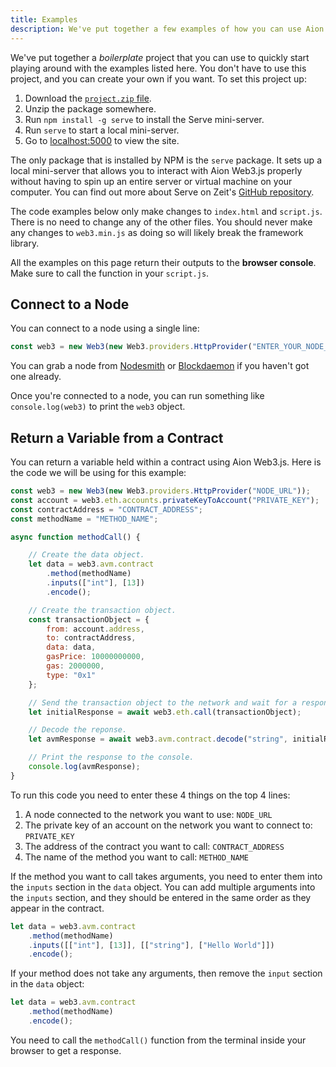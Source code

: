 ```yaml
---
title: Examples
description: We've put together a few examples of how you can use Aion Web3.js in your projects. All these examples use the minified JavaScript file instead of the Node JS console. This is so you can copy and paste in the code examples into a boilerplate project.
---
```


We've put together a _boilerplate_ project that you can use to quickly start playing around with the examples listed here. You don't have to use this project, and you can create your own if you want. To set this project up:

1. Download the [`project.zip` file](/developers/apis/web3-js/project-assets/aion-web3-boilerplate-examples.zip).
2. Unzip the package somewhere.
3. Run `npm install -g serve` to install the Serve mini-server.
4. Run `serve` to start a local mini-server.
5. Go to [localhost:5000](//localhost:5000) to view the site.

The only package that is installed by NPM is the `serve` package. It sets up a local mini-server that allows you to interact with Aion Web3.js properly without having to spin up an entire server or virtual machine on your computer. You can find out more about Serve on Zeit's [GitHub repository](https://github.com/zeit/serve).

The code examples below only make changes to `index.html` and `script.js`. There is no need to change any of the other files. You should never make any changes to `web3.min.js` as doing so will likely break the framework library.

All the examples on this page return their outputs to the **browser console**. Make sure to call the function in your `script.js`.

## Connect to a Node

You can connect to a node using a single line:

```javascript
const web3 = new Web3(new Web3.providers.HttpProvider("ENTER_YOUR_NODE_URL_HERE"))
```

You can grab a node from [Nodesmith](//nodesmith.io/) or [Blockdaemon](//blockdaemon.com/) if you haven't got one already.

Once you're connected to a node, you can run something like `console.log(web3)` to print the `web3` object.

## Return a Variable from a Contract

You can return a variable held within a contract using Aion Web3.js. Here is the code we will be using for this example:

```javascript
const web3 = new Web3(new Web3.providers.HttpProvider("NODE_URL"));
const account = web3.eth.accounts.privateKeyToAccount("PRIVATE_KEY");
const contractAddress = "CONTRACT_ADDRESS";
const methodName = "METHOD_NAME";

async function methodCall() {

    // Create the data object.
    let data = web3.avm.contract
        .method(methodName)
        .inputs(["int"], [13])
        .encode();

    // Create the transaction object.
    const transactionObject = {
        from: account.address,
        to: contractAddress,
        data: data,
        gasPrice: 10000000000,
        gas: 2000000,
        type: "0x1"
    };

    // Send the transaction object to the network and wait for a response.
    let initialResponse = await web3.eth.call(transactionObject);

    // Decode the reponse.
    let avmResponse = await web3.avm.contract.decode("string", initialResponse);

    // Print the response to the console.
    console.log(avmResponse);
}
```

To run this code you need to enter these 4 things on the top 4 lines:

1. A node connected to the network you want to use: `NODE_URL`
2. The private key of an account on the network you want to connect to: `PRIVATE_KEY`
3. The address of the contract you want to call: `CONTRACT_ADDRESS`
4. The name of the method you want to call: `METHOD_NAME`

If the method you want to call takes arguments, you need to enter them into the `inputs` section in the `data` object. You can add multiple arguments into the `inputs` section, and they should be entered in the same order as they appear in the contract.

```javascript
let data = web3.avm.contract
    .method(methodName)
    .inputs([["int"], [13]], [["string"], ["Hello World"]])
    .encode();
```

If your method does not take any arguments, then remove the `input` section in the `data` object:

```javascript
let data = web3.avm.contract
    .method(methodName)
    .encode();
```

You need to call the `methodCall()` function from the terminal inside your browser to get a response.
